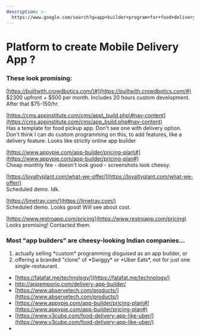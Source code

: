 ```yaml
---
description: >-
  https://www.google.com/search?q=app+builder+program+for+food+delivery&sxsrf=ALeKk01PCFKNF96VkRTM3JwS6M0LMRXlAA:1587168660418&ei=lEWaXpCXGdPb-wTZ8KHYCw&start=10&sa=N&ved=2ahUKEwiQsc-B2PDoAhXT7Z4KHVl4CL
---
```


# Platform to create Mobile Delivery App ?

### These look promising:

[https://builtwith.crowdbotics.com/\#](https://builtwith.crowdbotics.com/#)  
$2300 upfront + $500 per month. Includes 20 hours custom development. After that $75-150/hr.

[https://cms.appinstitute.com/cms/app\_build.php\#nav-content](https://cms.appinstitute.com/cms/app_build.php#nav-content)   
Has a template for food pickup app. Don't see one with delivery option. Don't think I can do custom programming on this, to add features, like a delivery feature. Looks like strictly online app builder

[https://www.appypie.com/app-builder/pricing-plan\#](https://www.appypie.com/app-builder/pricing-plan#)  
Cheap monthly fee - doesn't look good - screenshots look cheesy.

[https://loyaltyplant.com/what-we-offer/](https://loyaltyplant.com/what-we-offer/)  
Scheduled demo. Idk.

[https://limetray.com/](https://limetray.com/)  
Scheduled demo. Looks good! Will see about cost.

[https://www.restroapp.com/pricing](https://www.restroapp.com/pricing)  
Looks promising! Contacted them.



### Most "app builders" are cheesy-looking Indian companies...

1. actually selling \*custom\* programming disguised as an app builder, or
2. offering a branded "clone" of \*Swiggy\* or \*Uber Eats\*, not for just one single-restaurant.

* [https://fatafat.me/technology/](https://fatafat.me/technology/)
* http://appemporio.com/delivery-app-builder/
* [https://www.abservetech.com/products/](https://www.abservetech.com/products/)
* [https://www.appypie.com/app-builder/pricing-plan\#](https://www.appypie.com/app-builder/pricing-plan#)
* [https://www.v3cube.com/food-delivery-app-like-uber/](https://www.v3cube.com/food-delivery-app-like-uber/)
* 
